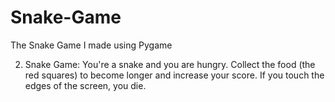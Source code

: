 # Snake-Game
The Snake Game I made using Pygame

2. Snake Game:
You're a snake and you are hungry. Collect the food (the red squares) to become longer and increase your score. If you touch the edges of the screen, you die.
